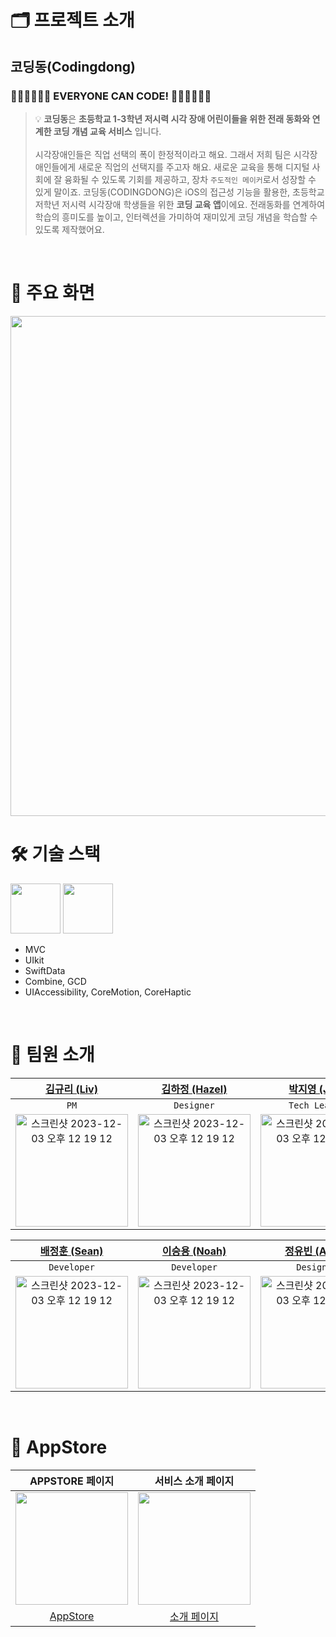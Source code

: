 # 🗂️ 프로젝트 소개
## 코딩동(Codingdong) 

### 👩🏻‍💻🧑🏻‍💻 EVERYONE CAN CODE! 👩🏻‍💻🧑🏻‍💻


 >💡 **코딩동**은 **초등학교 1-3학년 저시력 시각 장애 어린이들을 위한 전래 동화와 연계한 코딩 개념 교육 서비스** 입니다. <br/><br/>
시각장애인들은 직업 선택의 폭이 한정적이라고 해요. 그래서 저희 팀은 시각장애인들에게 새로운 직업의 선택지를 주고자 해요. 새로운 교육을 통해 디지털 사회에 잘 융화될 수 있도록 기회를 제공하고, 장차 `주도적인 메이커`로서 성장할 수 있게 말이죠.
코딩동(CODINGDONG)은 iOS의 접근성 기능을 활용한, 초등학교 저학년 저시력 시각장애 학생들을 위한 **코딩 교육 앱**이에요. 전래동화를 연계하여 학습의 흥미도를 높이고, 인터렉션을 가미하여 재미있게 코딩 개념을 학습할 수 있도록 제작했어요.


<br/>

# 📱 주요 화면
<img src = "https://github.com/DeveloperAcademy-POSTECH/MacC-Team5-COMBINE/assets/128671453/e8e0d7bd-d11e-40f4-87ff-0c74a71f3254" width = "800">


<br/>

# 🛠️ 기술 스택
<img width="80" src="https://img.shields.io/badge/iOS-17.0%2B-silver"> <img width="80" src="https://img.shields.io/badge/Xcode-15.0-blue">
- MVC
- UIkit
- SwiftData
- Combine, GCD
- UIAccessibility, CoreMotion, CoreHaptic
<br/>


# 👥 팀원 소개

|[김규리 (Liv)](https://github.com/LIVV23)|[김하정 (Hazel)](https://github.com/Khajeong)|[박지영 (Joy)](https://github.com/JYPjoy)|
|:----:|:---:|:---:|
|`PM`|`Designer`|`Tech Leader`|
|<img width="180" alt="스크린샷 2023-12-03 오후 12 19 12" src="https://github.com/DeveloperAcademy-POSTECH/MacC-Team5-COMBINE/assets/84610593/04baf25d-c80f-44ef-a98d-49be2cd2787f">|<img width="180" alt="스크린샷 2023-12-03 오후 12 19 12" src="https://github.com/DeveloperAcademy-POSTECH/MacC-Team5-COMBINE/assets/84610593/0bbe3986-e43a-4014-98e7-844072d17edf">|<img width="180" alt="스크린샷 2023-12-03 오후 12 19 12" src="https://github.com/DeveloperAcademy-POSTECH/MacC-Team5-COMBINE/assets/84610593/7ca44ccc-e1b5-4c24-a327-53460dbfeb79">|

|[배정훈 (Sean)](https://github.com/nss321)|[이승용 (Noah)](https://github.com/dtd1232)|[정유빈 (Anna)](https://github.com/addlight19)|
|:----:|:---:|:---:|
|`Developer`|`Developer`|`Designer`|
|<img width="180" alt="스크린샷 2023-12-03 오후 12 19 12" src="https://github.com/DeveloperAcademy-POSTECH/MacC-Team5-COMBINE/assets/84610593/eb5bfa3f-6e2f-4cda-8130-f2628939636c">|<img width="180" alt="스크린샷 2023-12-03 오후 12 19 12" src="https://github.com/DeveloperAcademy-POSTECH/MacC-Team5-COMBINE/assets/84610593/92c38b19-9194-4e4c-a9d4-5a5358f1c15a">|<img width="180" alt="스크린샷 2023-12-03 오후 12 19 12" src="https://github.com/DeveloperAcademy-POSTECH/MacC-Team5-COMBINE/assets/84610593/93d677f4-0f47-4e56-a1e5-6324a8b60435">|


<br/>


# 🛒 AppStore

|APPSTORE 페이지|서비스 소개 페이지|
|:----:|:---:|
|<img src="https://github.com/DeveloperAcademy-POSTECH/MacC-Team5-COMBINE/assets/84610593/8bdde528-9af8-4466-a216-720a4aa7e10b" width=180>|<img src="https://github.com/DeveloperAcademy-POSTECH/MacC-Team5-COMBINE/assets/84610593/2c6aea44-b4f1-4cc0-815f-7a3f32bf28bd" width=180>|
|[AppStore](https://apps.apple.com/kr/app/%EC%BD%94%EB%94%A9%EB%8F%99/id6469955220)|[소개 페이지](https://vagabond-quit-3bd.notion.site/CODINGDONG-078cef7489054c9e81efbc8ce081799c?pvs=4)|
